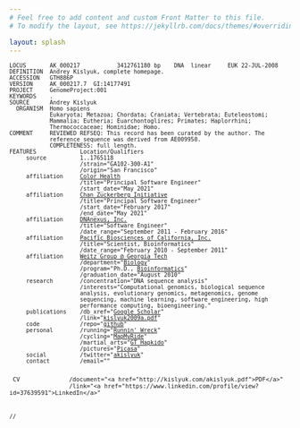 ```yaml
---
# Feel free to add content and custom Front Matter to this file.
# To modify the layout, see https://jekyllrb.com/docs/themes/#overriding-theme-defaults

layout: splash
---
```


<pre style="font-size: small">LOCUS       AK_000217           3412761180 bp    DNA  linear     EUK 22-JUL-2008
DEFINITION  Andrey Kislyuk, complete homepage.
ACCESSION   GTH886P
VERSION     AK_000217.7  GI:14177491
PROJECT     GenomeProject:001
KEYWORDS    .
SOURCE      Andrey Kislyuk
  ORGANISM  Homo sapiens
            Eukaryota; Metazoa; Chordata; Craniata; Vertebrata; Euteleostomi;
            Mammalia; Eutheria; Euarchontoglires; Primates; Haplorrhini;
            Thermococcaceae; Hominidae; Homo.
COMMENT     REVIEWED REFSEQ: This record has been curated by the author. The
            reference sequence was derived from AE009950.
            COMPLETENESS: full length.
FEATURES             Location/Qualifiers
     source          1..1765118
                     /strain="GA102-300-A1"
                     /origin="San Francisco"
     affiliation     <a href="https://color.com/">Color Health</a>
                     /title="Principal Software Engineer"
                     /start_date="May 2021"
     affiliation     <a href="https://chanzuckerberg.com/">Chan Zuckerberg Initiative</a>
                     /title="Principal Software Engineer"
                     /start_date="February 2017"
                     /end_date="May 2021"
     affiliation     <a href="https://dnanexus.com/">DNAnexus, Inc.</a>
                     /title="Software Engineer"
                     /date_range="September 2011 - February 2016"
     affiliation     <a href="http://pacificbiosciences.com/">Pacific Biosciences of California, Inc.</a>
                     /title="Scientist, Bioinformatics"
                     /date_range="February 2010 - September 2011"
     affiliation     <a href="http://ecotheory.biology.gatech.edu/">Weitz Group @ Georgia Tech</a>
                     /department="<a href="http://www.biology.gatech.edu/">Biology</a>"
                     /program="Ph.D., <a href="http://www.biology.gatech.edu/graduate-programs/bioinformatics/">Bioinformatics</a>"
                     /graduation_date="August 2010"
     research        /concentration="DNA sequence analysis"
                     /interests="Computational genomics, biological sequence
                     analysis, evolutionary genomics, metagenomics, genome
                     sequencing, machine learning, software engineering, high
                     performance computing, bioengineering."
     publications    /db_xref="<a href="https://scholar.google.com/citations?user=7deTos4AAAAJ">Google Scholar</a>"
                     /link="<a href="http://topaz.gatech.edu/~kislyuk/kislyuk2009a.pdf">kislyuk2009a.pdf</a>"
     code            <!--/projects="Gentoo Linux scientific computing"
                     /tracker="<a href="/web/20140402063352/http://cia.vc/stats/author/weaver">cia</a>"
                     -->/repo="<a href=https://github.com/kislyuk>github</a>"<!--
     teaching-->
     personal        /running="<a href="http://cyberbuzz.gatech.edu/RunninWreck/">Runnin' Wreck</a>"
                     /cycling="<a href="http://www.mapmyride.com/ride/united-states/ga/atlanta/439859370">MapMyRide</a>"
                     /martial_arts="<a href="http://gthapkido.org/">GT Hapkido</a>"
                     /pictures="<a href="http://picasaweb.google.com/ak2178">Picasa</a>"
     social          /twitter="<a href="https://twitter.com/akislyuk">akislyuk</a>"
     contact         /email="<script type="text/javascript">Rot13.write("<n uers=znvygb:xvfylhx@tngrpu.rqh>xvfylhx@tngrpu.rqh</n>");</script>"
     CV              /document="<a href="http://kislyuk.com/akislyuk.pdf">PDF</a>"
                     /link="<a href="https://www.linkedin.com/profile/view?id=37639591">LinkedIn</a>"
//</pre>
